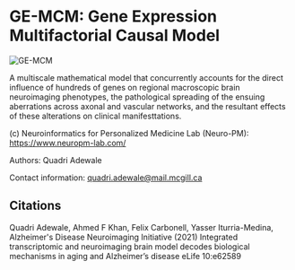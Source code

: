 # **GE-MCM: Gene Expression Multifactorial Causal Model**
![GE-MCM](https://github.com/user-attachments/assets/647b1e43-be4c-4aea-95b7-82167703bf9b)


A multiscale mathematical model that concurrently accounts for the direct influence of hundreds of genes on regional macroscopic brain neuroimaging phenotypes, the pathological spreading of the ensuing aberrations across axonal and vascular networks, and the resultant effects of these alterations on clinical manifesttations. 

(c) Neuroinformatics for Personalized Medicine Lab (Neuro-PM): https://www.neuropm-lab.com/

Authors: Quadri Adewale

Contact information: quadri.adewale@mail.mcgill.ca

## **Citations**
Quadri Adewale, Ahmed F Khan, Felix Carbonell, Yasser Iturria-Medina, Alzheimer's Disease Neuroimaging Initiative (2021) Integrated transcriptomic and neuroimaging brain model decodes biological mechanisms in aging and Alzheimer’s disease eLife 10:e62589

    
